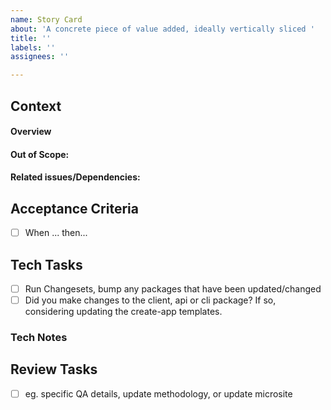 ```yaml
---
name: Story Card
about: 'A concrete piece of value added, ideally vertically sliced '
title: ''
labels: ''
assignees: ''

---
```


## Context
#### Overview

#### Out of Scope:
#### Related issues/Dependencies:

## Acceptance Criteria
- [ ] When ... then...

## Tech Tasks
- [ ] Run Changesets, bump any packages that have been updated/changed
- [ ] Did you make changes to the client, api or cli package? If so, considering updating the create-app templates.

### Tech Notes

## Review Tasks
- [ ] eg. specific QA details, update methodology, or update microsite

